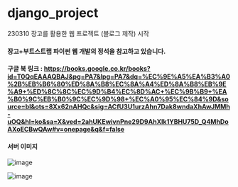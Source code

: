 # django_project
230310 장고를 활용한 웹 프로젝트 (블로그 제작) 시작

#### 장고+부트스트랩 파이썬 웹 개발의 정석을 참고하고 있습니다.
#### 구글 북 링크 : https://books.google.co.kr/books?id=T0QqEAAAQBAJ&pg=PA7&lpg=PA7&dq=%EC%9E%A5%EA%B3%A0%2B%EB%B6%80%ED%8A%B8%EC%8A%A4%ED%8A%B8%EB%9E%A9+%ED%8C%8C%EC%9D%B4%EC%8D%AC+%EC%9B%B9+%EA%B0%9C%EB%B0%9C%EC%9D%98+%EC%A0%95%EC%84%9D&source=bl&ots=8Xx62nAHQc&sig=ACfU3U1urzAhn7Dak8wndaXhAwJMMh-uOQ&hl=ko&sa=X&ved=2ahUKEwivnPne29D9AhXlk1YBHU75D_Q4MhDoAXoECBwQAw#v=onepage&q&f=false

#### 서버 이미지

![image](https://user-images.githubusercontent.com/114221089/225241486-ba5dc180-abf1-4562-8fd6-4fd08a69af98.png)

![image](https://user-images.githubusercontent.com/114221089/225241621-076bfac1-fb08-463f-bbf2-77864da010a4.png)

